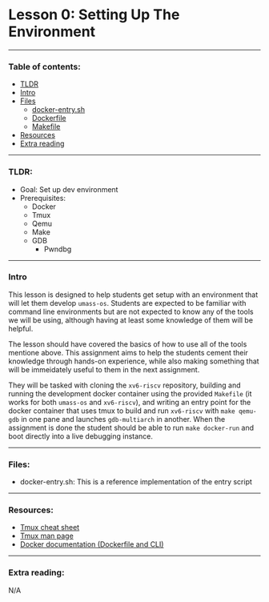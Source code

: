 # Lesson 0: Setting Up The Environment

---

### Table of contents:
- [TLDR](#tldr)
- [Intro](#intro)
- [Files](#files)
	- <a href=#docker-entry>docker-entry.sh</a>
	- [Dockerfile](#dockerfile)
	- [Makefile](#makefile)
- [Resources](#resources)
- [Extra reading](#extra-reading)

---

### TLDR:
- Goal: Set up dev environment
- Prerequisites:
	- Docker
	- Tmux
	- Qemu
	- Make
	- GDB
		- Pwndbg

---
	
### Intro
This lesson is designed to help students get setup with an environment that will let them develop `umass-os`. Students are expected to be familiar with command line environments but are not expected to know any of the tools we will be using, although having at least some knowledge of them will be helpful. 

The lesson should have covered the basics of how to use all of the tools mentione above. This assignment aims to help the students cement their knowledge through hands-on experience, while also making something that will be immeidately useful to them in the next assignment.

They will be tasked with cloning the `xv6-riscv` repository, building and running the development docker container using the provided `Makefile` (it works for both `umass-os` and `xv6-riscv`), and writing an entry point for the docker container that uses tmux to build and run `xv6-riscv` with `make qemu-gdb` in one pane and launches `gdb-multiarch` in another. When the assignment is done the student should be able to run `make docker-run` and boot directly into a live debugging instance.

---

### Files:
- <a id="docker-entry"></a>docker-entry.sh:
This is a reference implementation of the entry script

---

### Resources:
- [Tmux cheat sheet](https://tmuxcheatsheet.com)
- [Tmux man page](https://man7.org/linux/man-pages/man1/tmux.1.html)
- [Docker documentation (Dockerfile and CLI)](https://docs.docker.com/reference/)

---

### Extra reading:
N/A
